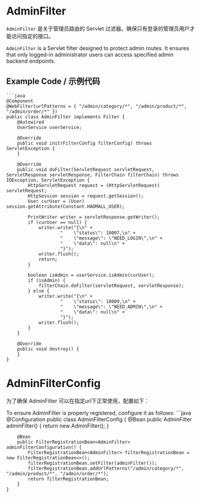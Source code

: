 # AdminFilter

`AdminFilter` 是关于管理员路由的 Servlet 过滤器。确保只有登录的管理员用户才能访问指定的接口。

`AdminFilter` is a Servlet filter designed to protect admin routes. It ensures that only logged-in administrator users can access specified admin backend endpoints.

## Example Code / 示例代码
    ```java
    @Component
    @WebFilter(urlPatterns = { "/admin/category/*", "/admin/product/*", "/admin/order/*" })
    public class AdminFilter implements Filter {
        @Autowired
        UserService userService;
    
        @Override
        public void init(FilterConfig filterConfig) throws ServletException {
        }
    
        @Override
        public void doFilter(ServletRequest servletRequest, ServletResponse servletResponse, FilterChain filterChain) throws IOException, ServletException {
            HttpServletRequest request = (HttpServletRequest) servletRequest;
            HttpSession session = request.getSession();
            User curUser = (User) session.getAttribute(Constant.HAOMALL_USER);
            
            PrintWriter writer = servletResponse.getWriter();
            if (curUser == null) {
                writer.write("{\n" +
                        "    \"status\": 10007,\n" +
                        "    \"message\": \"NEED_LOGIN\",\n" +
                        "    \"data\": null\n" +
                        "}");
                writer.flush();
                return;
            }
    
            boolean isAdmin = userService.isAdmin(curUser);
            if (isAdmin) {
                filterChain.doFilter(servletRequest, servletResponse);
            } else {
                writer.write("{\n" +
                        "    \"status\": 10009,\n" +
                        "    \"message\": \"NEED_ADMIN\",\n" +
                        "    \"data\": null\n" +
                        "}");
                writer.flush();
            }
        }
    
        @Override
        public void destroy() {
        }
    }

# AdminFilterConfig
为了确保 AdminFilter 可以在指定url下正常使用，配置如下：

To ensure AdminFilter is properly registered, configure it as follows:
    ```java
    @Configuration
    public class AdminFilterConfig {
        @Bean
        public AdminFilter adminFilter() {
            return new AdminFilter();
        }
    
        @Bean
        public FilterRegistrationBean<AdminFilter> adminFilterConfiguration() {
            FilterRegistrationBean<AdminFilter> filterRegistrationBean = new FilterRegistrationBean<>();
            filterRegistrationBean.setFilter(adminFilter());
            filterRegistrationBean.addUrlPatterns("/admin/category/*", "/admin/product/*", "/admin/order/*");
            return filterRegistrationBean;
        }
    }

